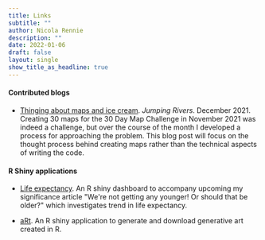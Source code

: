 ```yaml
---
title: Links
subtitle: ""
author: Nicola Rennie
description: ""
date: 2022-01-06
draft: false
layout: single
show_title_as_headline: true
---
```


#### Contributed blogs

* [Thinging about maps and ice cream](https://www.jumpingrivers.com/blog/2021-thinking-about-maps-and-ice-cream/). *Jumping Rivers*. December 2021. 
Creating 30 maps for the 30 Day Map Challenge in November 2021 was indeed a challenge, but over the course of the month I developed a process for approaching the problem. This blog post will focus on the thought process behind creating maps rather than the technical aspects of writing the code.

#### R Shiny applications

* [Life expectancy](https://nrennie35.shinyapps.io/life_expectancy_shiny_app/). 
An R shiny dashboard to accompany upcoming my significance article "We're not getting any younger! Or should that be older?" which investigates trend in life expectancy.

* [aRt](https://nrennie35.shinyapps.io/nrennie_aRt/). 
An R shiny application to generate and download generative art created in R.


